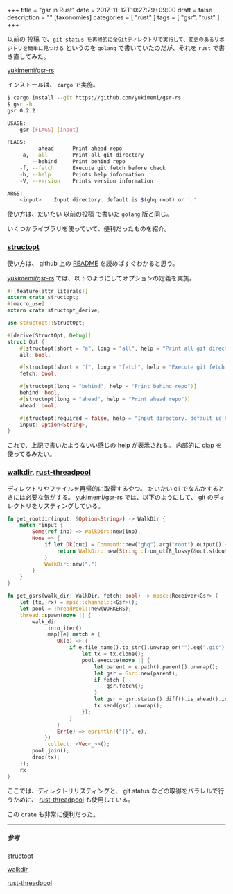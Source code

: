 +++
title = "gsr in Rust"
date = 2017-11-12T10:27:29+09:00
draft = false
description = ""
[taxonomies]
categories = [ "rust" ]
tags = [ "gsr", "rust" ]
+++

以前の [投稿](http://yukimemi.github.io/post/2017-03-19_git-status-recurse/) で、`git status を再帰的に全Gitディレクトリで実行して、変更のあるリポジトリを簡単に見つける` というのを `golang` で書いていたのだが、それを `rust` で書き直してみた。

[yukimemi/gsr-rs](https://github.com/yukimemi/gsr-rs)

インストールは、 `cargo` で実施。

```sh
$ cargo install --git https://github.com/yukimemi/gsr-rs
$ gsr -h
gsr 0.2.2

USAGE:
    gsr [FLAGS] [input]

FLAGS:
        --ahead      Print ahead repo
    -a, --all        Print all git directory
        --behind     Print behind repo
    -f, --fetch      Execute git fetch before check
    -h, --help       Prints help information
    -V, --version    Prints version information

ARGS:
    <input>    Input directory. default is $(ghq root) or '.'
```

使い方は、だいたい [以前の投稿](http://yukimemi.github.io/post/2017-03-19_git-status-recurse/) で書いた `golang` 版と同じ。

いくつかライブラリを使っていて、便利だったものを紹介。

### [structopt](https://github.com/TeXitoi/structopt)

使い方は、 github 上の [README](https://github.com/TeXitoi/structopt) を読めばすぐわかると思う。

[yukimemi/gsr-rs](https://github.com/yukimemi/gsr-rs) では、以下のようにしてオプションの定義を実施。


```rust
#![feature(attr_literals)]
extern crate structopt;
#[macro_use]
extern crate structopt_derive;

use structopt::StructOpt;

#[derive(StructOpt, Debug)]
struct Opt {
    #[structopt(short = "a", long = "all", help = "Print all git directory")]
    all: bool,

    #[structopt(short = "f", long = "fetch", help = "Execute git fetch before check")]
    fetch: bool,

    #[structopt(long = "behind", help = "Print behind repo")]
    behind: bool,
    #[structopt(long = "ahead", help = "Print ahead repo")]
    ahead: bool,

    #[structopt(required = false, help = "Input directory. default is $(ghq root) or '.'")]
    input: Option<String>,
}
```

これで、上記で書いたようないい感じの help が表示される。
内部的に [clap](https://github.com/kbknapp/clap-rs) を使ってるみたい。

### [walkdir](https://github.com/BurntSushi/walkdir), [rust-threadpool](https://github.com/rust-threadpool/rust-threadpool)

ディレクトリやファイルを再帰的に取得するやつ。
だいたい cli でなんかするときには必要な気がする。
[yukimemi/gsr-rs](https://github.com/yukimemi/gsr-rs) では、以下のようにして、 git のディレクトリをリスティングしている。

```rust
fn get_rootdir(input: &Option<String>) -> WalkDir {
    match *input {
        Some(ref inp) => WalkDir::new(inp),
        None => {
            if let Ok(out) = Command::new("ghq").arg("root").output() {
                return WalkDir::new(String::from_utf8_lossy(&out.stdout).trim_right());
            }
            WalkDir::new(".")
        }
    }
}

fn get_gsrs(walk_dir: WalkDir, fetch: bool) -> mpsc::Receiver<Gsr> {
    let (tx, rx) = mpsc::channel::<Gsr>();
    let pool = ThreadPool::new(WORKERS);
    thread::spawn(move || {
        walk_dir
            .into_iter()
            .map(|e| match e {
                Ok(e) => {
                    if e.file_name().to_str().unwrap_or("").eq(".git") {
                        let tx = tx.clone();
                        pool.execute(move || {
                            let parent = e.path().parent().unwrap();
                            let gsr = Gsr::new(parent);
                            if fetch {
                                gsr.fetch();
                            }
                            let gsr = gsr.status().diff().is_ahead().is_behind();
                            tx.send(gsr).unwrap();
                        });
                    }
                }
                Err(e) => eprintln!("{}", e),
            })
            .collect::<Vec<_>>();
        pool.join();
        drop(tx);
    });
    rx
}
```

ここでは、ディレクトリリスティングと、 git status などの取得をパラレルで行うために、 [rust-threadpool](https://github.com/rust-threadpool/rust-threadpool) も使用している。

この `crate` も非常に便利だった。

- - -

##### 参考

[structopt](https://github.com/TeXitoi/structopt)

[walkdir](https://github.com/BurntSushi/walkdir)

[rust-threadpool](https://github.com/rust-threadpool/rust-threadpool)

